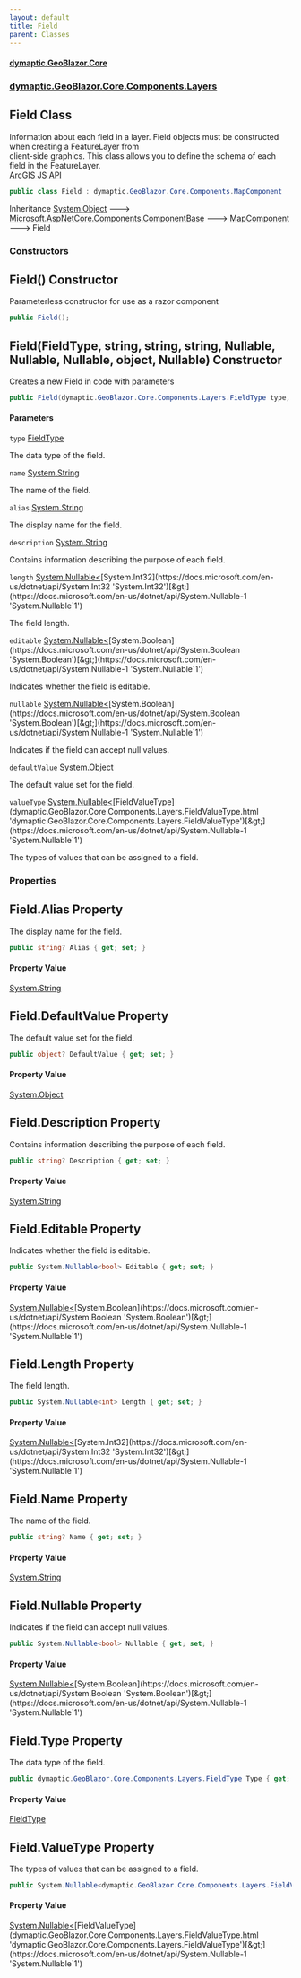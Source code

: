 ```yaml
---
layout: default
title: Field
parent: Classes
---
```

#### [dymaptic.GeoBlazor.Core](index.html 'index')
### [dymaptic.GeoBlazor.Core.Components.Layers](index.html#dymaptic.GeoBlazor.Core.Components.Layers 'dymaptic.GeoBlazor.Core.Components.Layers')

## Field Class

Information about each field in a layer. Field objects must be constructed when creating a FeatureLayer from  
client-side graphics. This class allows you to define the schema of each field in the FeatureLayer.  
<a target="_blank" href="https://developers.arcgis.com/javascript/latest/api-reference/esri-layers-support-Field.html">ArcGIS JS API</a>

```csharp
public class Field : dymaptic.GeoBlazor.Core.Components.MapComponent
```

Inheritance [System.Object](https://docs.microsoft.com/en-us/dotnet/api/System.Object 'System.Object') &#129106; [Microsoft.AspNetCore.Components.ComponentBase](https://docs.microsoft.com/en-us/dotnet/api/Microsoft.AspNetCore.Components.ComponentBase 'Microsoft.AspNetCore.Components.ComponentBase') &#129106; [MapComponent](dymaptic.GeoBlazor.Core.Components.MapComponent.html 'dymaptic.GeoBlazor.Core.Components.MapComponent') &#129106; Field
### Constructors

<a name='dymaptic.GeoBlazor.Core.Components.Layers.Field.Field()'></a>

## Field() Constructor

Parameterless constructor for use as a razor component

```csharp
public Field();
```

<a name='dymaptic.GeoBlazor.Core.Components.Layers.Field.Field(dymaptic.GeoBlazor.Core.Components.Layers.FieldType,string,string,string,System.Nullable_int_,System.Nullable_bool_,System.Nullable_bool_,object,System.Nullable_dymaptic.GeoBlazor.Core.Components.Layers.FieldValueType_)'></a>

## Field(FieldType, string, string, string, Nullable<int>, Nullable<bool>, Nullable<bool>, object, Nullable<FieldValueType>) Constructor

Creates a new Field in code with parameters

```csharp
public Field(dymaptic.GeoBlazor.Core.Components.Layers.FieldType type, string? name=null, string? alias=null, string? description=null, System.Nullable<int> length=null, System.Nullable<bool> editable=null, System.Nullable<bool> nullable=null, object? defaultValue=null, System.Nullable<dymaptic.GeoBlazor.Core.Components.Layers.FieldValueType> valueType=null);
```
#### Parameters

<a name='dymaptic.GeoBlazor.Core.Components.Layers.Field.Field(dymaptic.GeoBlazor.Core.Components.Layers.FieldType,string,string,string,System.Nullable_int_,System.Nullable_bool_,System.Nullable_bool_,object,System.Nullable_dymaptic.GeoBlazor.Core.Components.Layers.FieldValueType_).type'></a>

`type` [FieldType](dymaptic.GeoBlazor.Core.Components.Layers.FieldType.html 'dymaptic.GeoBlazor.Core.Components.Layers.FieldType')

The data type of the field.

<a name='dymaptic.GeoBlazor.Core.Components.Layers.Field.Field(dymaptic.GeoBlazor.Core.Components.Layers.FieldType,string,string,string,System.Nullable_int_,System.Nullable_bool_,System.Nullable_bool_,object,System.Nullable_dymaptic.GeoBlazor.Core.Components.Layers.FieldValueType_).name'></a>

`name` [System.String](https://docs.microsoft.com/en-us/dotnet/api/System.String 'System.String')

The name of the field.

<a name='dymaptic.GeoBlazor.Core.Components.Layers.Field.Field(dymaptic.GeoBlazor.Core.Components.Layers.FieldType,string,string,string,System.Nullable_int_,System.Nullable_bool_,System.Nullable_bool_,object,System.Nullable_dymaptic.GeoBlazor.Core.Components.Layers.FieldValueType_).alias'></a>

`alias` [System.String](https://docs.microsoft.com/en-us/dotnet/api/System.String 'System.String')

The display name for the field.

<a name='dymaptic.GeoBlazor.Core.Components.Layers.Field.Field(dymaptic.GeoBlazor.Core.Components.Layers.FieldType,string,string,string,System.Nullable_int_,System.Nullable_bool_,System.Nullable_bool_,object,System.Nullable_dymaptic.GeoBlazor.Core.Components.Layers.FieldValueType_).description'></a>

`description` [System.String](https://docs.microsoft.com/en-us/dotnet/api/System.String 'System.String')

Contains information describing the purpose of each field.

<a name='dymaptic.GeoBlazor.Core.Components.Layers.Field.Field(dymaptic.GeoBlazor.Core.Components.Layers.FieldType,string,string,string,System.Nullable_int_,System.Nullable_bool_,System.Nullable_bool_,object,System.Nullable_dymaptic.GeoBlazor.Core.Components.Layers.FieldValueType_).length'></a>

`length` [System.Nullable&lt;](https://docs.microsoft.com/en-us/dotnet/api/System.Nullable-1 'System.Nullable`1')[System.Int32](https://docs.microsoft.com/en-us/dotnet/api/System.Int32 'System.Int32')[&gt;](https://docs.microsoft.com/en-us/dotnet/api/System.Nullable-1 'System.Nullable`1')

The field length.

<a name='dymaptic.GeoBlazor.Core.Components.Layers.Field.Field(dymaptic.GeoBlazor.Core.Components.Layers.FieldType,string,string,string,System.Nullable_int_,System.Nullable_bool_,System.Nullable_bool_,object,System.Nullable_dymaptic.GeoBlazor.Core.Components.Layers.FieldValueType_).editable'></a>

`editable` [System.Nullable&lt;](https://docs.microsoft.com/en-us/dotnet/api/System.Nullable-1 'System.Nullable`1')[System.Boolean](https://docs.microsoft.com/en-us/dotnet/api/System.Boolean 'System.Boolean')[&gt;](https://docs.microsoft.com/en-us/dotnet/api/System.Nullable-1 'System.Nullable`1')

Indicates whether the field is editable.

<a name='dymaptic.GeoBlazor.Core.Components.Layers.Field.Field(dymaptic.GeoBlazor.Core.Components.Layers.FieldType,string,string,string,System.Nullable_int_,System.Nullable_bool_,System.Nullable_bool_,object,System.Nullable_dymaptic.GeoBlazor.Core.Components.Layers.FieldValueType_).nullable'></a>

`nullable` [System.Nullable&lt;](https://docs.microsoft.com/en-us/dotnet/api/System.Nullable-1 'System.Nullable`1')[System.Boolean](https://docs.microsoft.com/en-us/dotnet/api/System.Boolean 'System.Boolean')[&gt;](https://docs.microsoft.com/en-us/dotnet/api/System.Nullable-1 'System.Nullable`1')

Indicates if the field can accept null values.

<a name='dymaptic.GeoBlazor.Core.Components.Layers.Field.Field(dymaptic.GeoBlazor.Core.Components.Layers.FieldType,string,string,string,System.Nullable_int_,System.Nullable_bool_,System.Nullable_bool_,object,System.Nullable_dymaptic.GeoBlazor.Core.Components.Layers.FieldValueType_).defaultValue'></a>

`defaultValue` [System.Object](https://docs.microsoft.com/en-us/dotnet/api/System.Object 'System.Object')

The default value set for the field.

<a name='dymaptic.GeoBlazor.Core.Components.Layers.Field.Field(dymaptic.GeoBlazor.Core.Components.Layers.FieldType,string,string,string,System.Nullable_int_,System.Nullable_bool_,System.Nullable_bool_,object,System.Nullable_dymaptic.GeoBlazor.Core.Components.Layers.FieldValueType_).valueType'></a>

`valueType` [System.Nullable&lt;](https://docs.microsoft.com/en-us/dotnet/api/System.Nullable-1 'System.Nullable`1')[FieldValueType](dymaptic.GeoBlazor.Core.Components.Layers.FieldValueType.html 'dymaptic.GeoBlazor.Core.Components.Layers.FieldValueType')[&gt;](https://docs.microsoft.com/en-us/dotnet/api/System.Nullable-1 'System.Nullable`1')

The types of values that can be assigned to a field.
### Properties

<a name='dymaptic.GeoBlazor.Core.Components.Layers.Field.Alias'></a>

## Field.Alias Property

The display name for the field.

```csharp
public string? Alias { get; set; }
```

#### Property Value
[System.String](https://docs.microsoft.com/en-us/dotnet/api/System.String 'System.String')

<a name='dymaptic.GeoBlazor.Core.Components.Layers.Field.DefaultValue'></a>

## Field.DefaultValue Property

The default value set for the field.

```csharp
public object? DefaultValue { get; set; }
```

#### Property Value
[System.Object](https://docs.microsoft.com/en-us/dotnet/api/System.Object 'System.Object')

<a name='dymaptic.GeoBlazor.Core.Components.Layers.Field.Description'></a>

## Field.Description Property

Contains information describing the purpose of each field.

```csharp
public string? Description { get; set; }
```

#### Property Value
[System.String](https://docs.microsoft.com/en-us/dotnet/api/System.String 'System.String')

<a name='dymaptic.GeoBlazor.Core.Components.Layers.Field.Editable'></a>

## Field.Editable Property

Indicates whether the field is editable.

```csharp
public System.Nullable<bool> Editable { get; set; }
```

#### Property Value
[System.Nullable&lt;](https://docs.microsoft.com/en-us/dotnet/api/System.Nullable-1 'System.Nullable`1')[System.Boolean](https://docs.microsoft.com/en-us/dotnet/api/System.Boolean 'System.Boolean')[&gt;](https://docs.microsoft.com/en-us/dotnet/api/System.Nullable-1 'System.Nullable`1')

<a name='dymaptic.GeoBlazor.Core.Components.Layers.Field.Length'></a>

## Field.Length Property

The field length.

```csharp
public System.Nullable<int> Length { get; set; }
```

#### Property Value
[System.Nullable&lt;](https://docs.microsoft.com/en-us/dotnet/api/System.Nullable-1 'System.Nullable`1')[System.Int32](https://docs.microsoft.com/en-us/dotnet/api/System.Int32 'System.Int32')[&gt;](https://docs.microsoft.com/en-us/dotnet/api/System.Nullable-1 'System.Nullable`1')

<a name='dymaptic.GeoBlazor.Core.Components.Layers.Field.Name'></a>

## Field.Name Property

The name of the field.

```csharp
public string? Name { get; set; }
```

#### Property Value
[System.String](https://docs.microsoft.com/en-us/dotnet/api/System.String 'System.String')

<a name='dymaptic.GeoBlazor.Core.Components.Layers.Field.Nullable'></a>

## Field.Nullable Property

Indicates if the field can accept null values.

```csharp
public System.Nullable<bool> Nullable { get; set; }
```

#### Property Value
[System.Nullable&lt;](https://docs.microsoft.com/en-us/dotnet/api/System.Nullable-1 'System.Nullable`1')[System.Boolean](https://docs.microsoft.com/en-us/dotnet/api/System.Boolean 'System.Boolean')[&gt;](https://docs.microsoft.com/en-us/dotnet/api/System.Nullable-1 'System.Nullable`1')

<a name='dymaptic.GeoBlazor.Core.Components.Layers.Field.Type'></a>

## Field.Type Property

The data type of the field.

```csharp
public dymaptic.GeoBlazor.Core.Components.Layers.FieldType Type { get; set; }
```

#### Property Value
[FieldType](dymaptic.GeoBlazor.Core.Components.Layers.FieldType.html 'dymaptic.GeoBlazor.Core.Components.Layers.FieldType')

<a name='dymaptic.GeoBlazor.Core.Components.Layers.Field.ValueType'></a>

## Field.ValueType Property

The types of values that can be assigned to a field.

```csharp
public System.Nullable<dymaptic.GeoBlazor.Core.Components.Layers.FieldValueType> ValueType { get; set; }
```

#### Property Value
[System.Nullable&lt;](https://docs.microsoft.com/en-us/dotnet/api/System.Nullable-1 'System.Nullable`1')[FieldValueType](dymaptic.GeoBlazor.Core.Components.Layers.FieldValueType.html 'dymaptic.GeoBlazor.Core.Components.Layers.FieldValueType')[&gt;](https://docs.microsoft.com/en-us/dotnet/api/System.Nullable-1 'System.Nullable`1')
